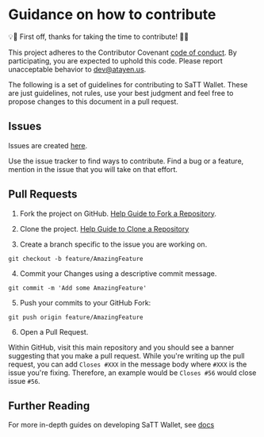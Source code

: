 # Guidance on how to contribute

:bulb::tada: First off, thanks for taking the time to contribute! :tada::bulb:

This project adheres to the Contributor Covenant [code of conduct](CODE_OF_CONDUCT.md).
By participating, you are expected to uphold this code. Please report unacceptable
behavior to dev@atayen.us.

The following is a set of guidelines for contributing to SaTT Wallet.
These are just guidelines, not rules, use your best judgment and feel free to
propose changes to this document in a pull request.

## Issues

Issues are created [here](https://github.com/helabahria/trial-repo/issues/new).

Use the issue tracker to find ways to contribute. Find a bug or a feature, mention in
the issue that you will take on that effort.

## Pull Requests

1. Fork the project on GitHub.
  [Help Guide to Fork a Repository](https://help.github.com/en/articles/fork-a-repo/).
2. Clone the project.
   [Help Guide to Clone a Repository](https://help.github.com/en/articles/cloning-a-repository)

3. Create a branch specific to the issue you are working on.
 ```shell
 git checkout -b feature/AmazingFeature
 ```
4. Commit your Changes using a descriptive commit message.
 ```shell
 git commit -m 'Add some AmazingFeature'
 ```

5. Push your commits to your GitHub Fork:

  ```shell
  git push origin feature/AmazingFeature
  ```

6. Open a Pull Request.


  Within GitHub, visit this main repository and you should see a banner
  suggesting that you make a pull request. While you're writing up the pull
  request, you can add `Closes #XXX` in the message body where `#XXX` is the
  issue you're fixing. Therefore, an example would be `Closes #56` would close issue
  `#56`.
 ## Further Reading

For more in-depth guides on developing SaTT Wallet, see
[docs](/docs)

